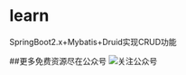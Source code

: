 # learn
SpringBoot2.x+Mybatis+Druid实现CRUD功能

##更多免费资源尽在公众号
![关注公众号](https://mmbiz.qpic.cn/mmbiz_jpg/viaf5qYpcKXdXY47OppczwlcwK5MOBOz2jicIs7NZbBqnEkvNiayFBTYj06XX30CkbX9DopKkS0CchW0k6thmFNXg/640?wx_fmt=jpeg&tp=webp&wxfrom=5&wx_lazy=1&wx_co=1)

